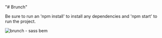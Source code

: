 "# Brunch"

Be sure to run an 'npm install' to install any dependencies and 'npm start' to run the project.

![brunch - sass bem](https://user-images.githubusercontent.com/8735775/31060169-34bb2d98-a70f-11e7-94ac-d1a8f7257045.png)

